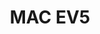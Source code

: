 ---
layout: gallery
title: MAC EV5
thumbnail: /galleryEV5/37.jpg
images:
    - /galleryEV5/1.jpg
    - /galleryEV5/2.jpg
    - /galleryEV5/3.jpg
    - /galleryEV5/4.jpg
    - /galleryEV5/5.jpg
    - /galleryEV5/6.jpg
    - /galleryEV5/7.jpg
    - /galleryEV5/8.jpg
    - /galleryEV5/9.jpg
    - /galleryEV5/10.jpg
    - /galleryEV5/11.JPG
    - /galleryEV5/12.JPG
    - /galleryEV5/13.JPG
    - /galleryEV5/14.JPG
    - /galleryEV5/15.JPG
    - /galleryEV5/16.JPG
    - /galleryEV5/17.JPG
    - /galleryEV5/18.JPG
    - /galleryEV5/19.jpg
    - /galleryEV5/20.jpg
    - /galleryEV5/21.JPG
    - /galleryEV5/22.JPG
    - /galleryEV5/23.jpg
    - /galleryEV5/24.JPG
    - /galleryEV5/25.JPG
    - /galleryEV5/26.jpg
    - /galleryEV5/27.JPG
    - /galleryEV5/29.jpg
    - /galleryEV5/31.JPG
    - /galleryEV5/32.JPG
    - /galleryEV5/33.jpg
    - /galleryEV5/37.jpg
    - /galleryEV5/38.jpg
    - /galleryEV5/39.jpg
    - /galleryEV5/40.jpg
    - /galleryEV5/41.jpg
    - /galleryEV5/42.jpg
    - /galleryEV5/43.jpg
    - /galleryEV5/44.jpg
    - /galleryEV5/45.jpg
    - /galleryEV5/46.jpg
    - /galleryEV5/47.jpg
    - /galleryEV5/48.jpg
    - /galleryEV5/49.jpg
    - /galleryEV5/50.jpg
    - /galleryEV5/51.jpg
---